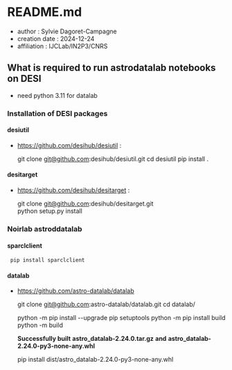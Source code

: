 # README.md

- author : Sylvie Dagoret-Campagne
- creation date : 2024-12-24
- affiliation : IJCLab/IN2P3/CNRS

## What is required to run astrodatalab notebooks on DESI

- need python 3.11 for datalab


### Installation of DESI packages


#### desiutil
- https://github.com/desihub/desiutil :

    git clone git@github.com:desihub/desiutil.git
    cd desiutil
    pip install .

#### desitarget
- https://github.com/desihub/desitarget :

     git clone git@github.com:desihub/desitarget.git  
     python setup.py install 

### Noirlab astroddatalab

#### sparclclient

     pip install sparclclient


#### datalab

- https://github.com/astro-datalab/datalab

     git clone git@github.com:astro-datalab/datalab.git
     cd datalab/

     python -m pip install --upgrade pip setuptools
     python -m pip install build
     python -m build

     **Successfully built** **astro_datalab-2.24.0.tar.gz** **and** **astro_datalab-2.24.0-py3-none-any.whl**

     pip install dist/astro_datalab-2.24.0-py3-none-any.whl 


